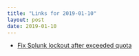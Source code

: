 ```yaml
---
title: "Links for 2019-01-10"
layout: post
date: 2019-01-10
---
```


* [Fix Splunk lockout after exceeded quota](https://techblog.jeppson.org/2015/03/fix-splunk-lockout-after-exceeded-quota/)
